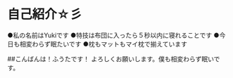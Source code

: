 # 自己紹介☆彡
●私の名前はYukiです
●特技は布団に入ったら５秒以内に寝れることです
●今日も相変わらず眠たいです
●枕もマットもマイ枕で揃えています

##こんばんは！ふうたです！
よろしくお願いします。僕も相変わらず眠いです。